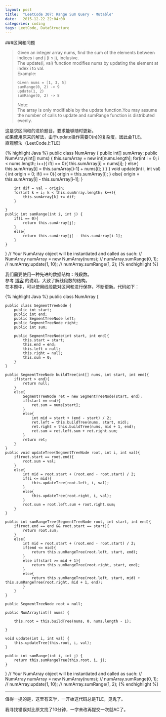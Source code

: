 ```yaml
---
layout: post
title:  "LeetCode 307: Range Sum Query - Mutable"
date:   2015-12-22 22:04:00
categories: coding
tags: LeetCode, DataStructure
---
```


###区间和问题

>Given an integer array nums, find the sum of the elements between indices i and j (i ≤ j), inclusive.    
>The update(i, val) function modifies nums by updating the element at index i to val.    
>Example:    
>```
>Given nums = [1, 3, 5]        
>sumRange(0, 2) -> 9    
>update(1, 2)    
>sumRange(0, 2) -> 8   
>```   
>Note:   
>The array is only modifiable by the update function.You may assume the number of calls to update and sumRange function is distributed evenly.   


这是求区间和的进阶题目，要求能够随时更新。    
如果使用原来的解法，由于update操作需要O(n)的复杂度，因此会TLE。    
直观解法（LeetCode上TLE）

{% highlight Java %}
public class NumArray {
    public int[] sumArray;
    public NumArray(int[] nums) {
        this.sumArray = new int[nums.length];
        for(int i = 0; i < nums.length; i++){
            if(i == 0){
                this.sumArray[i] = nums[i];
            }
            else{
                this.sumArray[i] = this.sumArray[i-1] + nums[i];
            }
        }
    }
    void update(int i, int val) {
        int origin = 0;
        if(i == 0){
            origin = this.sumArray[i];
        }
        else{
            origin = this.sumArray[i] - this.sumArray[i-1];
        }
        
        int dif = val - origin;
        for(int k = i; k < this.sumArray.length; k++){
            this.sumArray[k] += dif;
        }
        
    }
    public int sumRange(int i, int j) {
        if(i == 0){
            return this.sumArray[j];
        }
        else{
            return this.sumArray[j] - this.sumArray[i-1];
        }
    }
}
// Your NumArray object will be instantiated and called as such:
// NumArray numArray = new NumArray(nums);
// numArray.sumRange(0, 1);
// numArray.update(1, 10);
// numArray.sumRange(1, 2);
{% endhighlight %}

我们需要使用一种先进的数据结构：线段数。  
参考 [博客](http://www.cnblogs.com/tanky_woo/archive/2010/09/25/1834523.html)  的说明，大致了解线段数的结构。  
在本题中，可以使用线段数对区间和进行保存，不断更新。代码如下：  

{% highlight Java %}
public class NumArray {

    public class SegmentTreeNode {
        public int start;
        public int end;
        public SegmentTreeNode left;
        public SegmentTreeNode right;
        public int sum;
        
        public SegmentTreeNode(int start, int end){
            this.start = start;
            this.end = end;
            this.left = null;
            this.right = null;
            this.sum = 0;
        }
    }
    
    public SegmentTreeNode buildTree(int[] nums, int start, int end){
        if(start > end){
            return null;
        }
        else{
            SegmentTreeNode ret = new SegmentTreeNode(start, end);
            if(start == end){
                ret.sum = nums[start];
            }
            else{
                int mid = start + (end - start) / 2;
                ret.left = this.buildTree(nums, start, mid);
                ret.right = this.buildTree(nums, mid + 1, end);
                ret.sum = ret.left.sum + ret.right.sum;
            }
            return ret;
        }
    }
    public void updateTree(SegmentTreeNode root, int i, int val){
        if(root.start == root.end){
            root.sum = val;
        }
        else{
            int mid = root.start + (root.end - root.start) / 2;
            if(i <= mid){
                this.updateTree(root.left, i, val);
            }
            else{
                this.updateTree(root.right, i, val);
            }
            root.sum = root.left.sum + root.right.sum;
        }
    }
    
    public int sumRangeTree(SegmentTreeNode root, int start, int end){
        if(root.end == end && root.start == start){
            return root.sum;
        }
        else{
            int mid = root.start + (root.end - root.start) / 2;
            if(end <= mid){
                return this.sumRangeTree(root.left, start, end);
            }
            else if(start >= mid + 1){
                return this.sumRangeTree(root.right, start, end);
            }
            else{
                return this.sumRangeTree(root.left, start, mid) + this.sumRangeTree(root.right, mid + 1, end);
            }
        }
    }
    
    public SegmentTreeNode root = null;
    
    public NumArray(int[] nums) {
        
        this.root = this.buildTree(nums, 0, nums.length - 1);
        
    }

    void update(int i, int val) {
        this.updateTree(this.root, i, val);
    }

    public int sumRange(int i, int j) {
        return this.sumRangeTree(this.root, i, j);
    }
}
// Your NumArray object will be instantiated and called as such:
// NumArray numArray = new NumArray(nums);
// numArray.sumRange(0, 1);
// numArray.update(1, 10);
// numArray.sumRange(1, 2);
{% endhighlight %}

* * *

值得一提的是，这里有玄学，一开始这代码总是TLE，见鬼了。

我寻找错误对比原文找了10分钟，一字未改再提交一次就AC了。